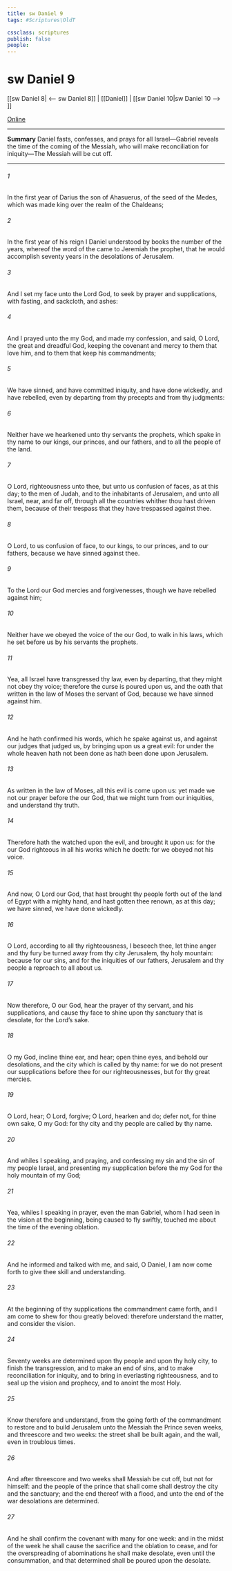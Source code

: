 ```yaml
---
title: sw Daniel 9
tags: #Scriptures\OldT

cssclass: scriptures
publish: false
people:
---
```


# sw Daniel 9
[[sw Daniel 8| <-- sw Daniel 8]] | [[Daniel]] | [[sw Daniel 10|sw Daniel 10 --> ]]

[Online](https://churchofjesuschrist.org/study/scriptures/ot/dan/9?lang=eng)

---
__Summary__
Daniel fasts, confesses, and prays for all Israel—Gabriel reveals the time of the coming of the Messiah, who will make reconciliation for iniquity—The Messiah will be cut off.

---
###### 1 
In the first year of Darius the son of Ahasuerus, of the seed of the Medes, which was made king over the realm of the Chaldeans;

###### 2 
In the first year of his reign I Daniel understood by books the number of the years, whereof the word of the  came to Jeremiah the prophet, that he would accomplish seventy years in the desolations of Jerusalem.

###### 3 
And I set my face unto the Lord God, to seek by prayer and supplications, with fasting, and sackcloth, and ashes:

###### 4 
And I prayed unto the  my God, and made my confession, and said, O Lord, the great and dreadful God, keeping the covenant and mercy to them that love him, and to them that keep his commandments;

###### 5 
We have sinned, and have committed iniquity, and have done wickedly, and have rebelled, even by departing from thy precepts and from thy judgments:

###### 6 
Neither have we hearkened unto thy servants the prophets, which spake in thy name to our kings, our princes, and our fathers, and to all the people of the land.

###### 7 
O Lord, righteousness  unto thee, but unto us confusion of faces, as at this day; to the men of Judah, and to the inhabitants of Jerusalem, and unto all Israel,  near, and  far off, through all the countries whither thou hast driven them, because of their trespass that they have trespassed against thee.

###### 8 
O Lord, to us  confusion of face, to our kings, to our princes, and to our fathers, because we have sinned against thee.

###### 9 
To the Lord our God  mercies and forgivenesses, though we have rebelled against him;

###### 10 
Neither have we obeyed the voice of the  our God, to walk in his laws, which he set before us by his servants the prophets.

###### 11 
Yea, all Israel have transgressed thy law, even by departing, that they might not obey thy voice; therefore the curse is poured upon us, and the oath that  written in the law of Moses the servant of God, because we have sinned against him.

###### 12 
And he hath confirmed his words, which he spake against us, and against our judges that judged us, by bringing upon us a great evil: for under the whole heaven hath not been done as hath been done upon Jerusalem.

###### 13 
As  written in the law of Moses, all this evil is come upon us: yet made we not our prayer before the  our God, that we might turn from our iniquities, and understand thy truth.

###### 14 
Therefore hath the  watched upon the evil, and brought it upon us: for the  our God  righteous in all his works which he doeth: for we obeyed not his voice.

###### 15 
And now, O Lord our God, that hast brought thy people forth out of the land of Egypt with a mighty hand, and hast gotten thee renown, as at this day; we have sinned, we have done wickedly.

###### 16 
O Lord, according to all thy righteousness, I beseech thee, let thine anger and thy fury be turned away from thy city Jerusalem, thy holy mountain: because for our sins, and for the iniquities of our fathers, Jerusalem and thy people  a reproach to all  about us.

###### 17 
Now therefore, O our God, hear the prayer of thy servant, and his supplications, and cause thy face to shine upon thy sanctuary that is desolate, for the Lord’s sake.

###### 18 
O my God, incline thine ear, and hear; open thine eyes, and behold our desolations, and the city which is called by thy name: for we do not present our supplications before thee for our righteousnesses, but for thy great mercies.

###### 19 
O Lord, hear; O Lord, forgive; O Lord, hearken and do; defer not, for thine own sake, O my God: for thy city and thy people are called by thy name.

###### 20 
And whiles I  speaking, and praying, and confessing my sin and the sin of my people Israel, and presenting my supplication before the  my God for the holy mountain of my God;

###### 21 
Yea, whiles I  speaking in prayer, even the man Gabriel, whom I had seen in the vision at the beginning, being caused to fly swiftly, touched me about the time of the evening oblation.

###### 22 
And he informed  and talked with me, and said, O Daniel, I am now come forth to give thee skill and understanding.

###### 23 
At the beginning of thy supplications the commandment came forth, and I am come to shew  for thou  greatly beloved: therefore understand the matter, and consider the vision.

###### 24 
Seventy weeks are determined upon thy people and upon thy holy city, to finish the transgression, and to make an end of sins, and to make reconciliation for iniquity, and to bring in everlasting righteousness, and to seal up the vision and prophecy, and to anoint the most Holy.

###### 25 
Know therefore and understand,  from the going forth of the commandment to restore and to build Jerusalem unto the Messiah the Prince  seven weeks, and threescore and two weeks: the street shall be built again, and the wall, even in troublous times.

###### 26 
And after threescore and two weeks shall Messiah be cut off, but not for himself: and the people of the prince that shall come shall destroy the city and the sanctuary; and the end thereof  with a flood, and unto the end of the war desolations are determined.

###### 27 
And he shall confirm the covenant with many for one week: and in the midst of the week he shall cause the sacrifice and the oblation to cease, and for the overspreading of abominations he shall make  desolate, even until the consummation, and that determined shall be poured upon the desolate.

